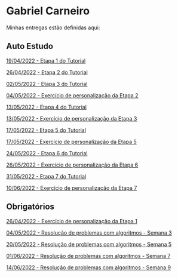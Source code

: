 # Gabriel Carneiro
Minhas entregas estão definidas aqui:
## Auto Estudo
<a href="https://github.com/Intelihub/Template_Aluno/blob/main/02_AUT_EST_ENTREGA/Coloque%20aqui%20as%20entregas%20do%20seu%20auto%20estudo.rtf"> 19/04/2022 - Etapa 1 do Tutorial </a>

<a href="https://github.com/gbcarneiro/modulo-2/tree/main/02_TUTORIAL/Semana%202"> 26/04/2022 - Etapa 2 do Tutorial </a>

<a href="https://github.com/gbcarneiro/modulo-2/tree/main/02_TUTORIAL/Semana%203"> 02/05/2022 - Etapa 3 do Tutorial </a>

<a href="https://github.com/gbcarneiro/modulo-2/tree/main/02_TUTORIAL/Semana%203"> 04/05/2022 -  Exercício de personalização da Etapa 2</a>

<a href="https://github.com/gbcarneiro/modulo-2/tree/main/02_TUTORIAL/Semana%204"> 13/05/2022 - Etapa 4 do Tutorial </a>

<a href="https://github.com/gbcarneiro/modulo-2/tree/main/03_AUT_EST_ENTREGA/Semana%204"> 13/05/2022 -  Exercício de personalização da Etapa 3</a>

<a href="https://github.com/gbcarneiro/modulo-2/tree/main/02_TUTORIAL/Semana%205"> 17/05/2022 - Etapa 5 do Tutorial </a>

<a href="https://github.com/gbcarneiro/modulo-2/tree/main/03_AUT_EST_ENTREGA/Semana%205"> 17/05/2022 -  Exercício de personalização da Etapa 5</a>

<a href="https://github.com/gbcarneiro/modulo-2/tree/main/02_TUTORIAL/Semana%206"> 24/05/2022 - Etapa 6 do Tutorial </a>

<a href="https://github.com/gbcarneiro/modulo-2/tree/main/03_AUT_EST_ENTREGA/Semana%206"> 26/05/2022 -  Exercício de personalização da Etapa 6</a>

<a href="https://github.com/gbcarneiro/modulo-2/tree/main/02_TUTORIAL/Semana%207"> 31/05/2022 - Etapa 7 do Tutorial </a>

<a href="https://github.com/gbcarneiro/modulo-2/tree/main/03_AUT_EST_ENTREGA/Semana%208"> 10/06/2022 -  Exercício de personalização da Etapa 7</a>

## Obrigatórios
<a href="https://github.com/gbcarneiro/modulo-2/tree/main/03_AUT_EST_ENTREGA/Semana%202"> 26/04/2022 - Exercício de personalização da Etapa 1 </a>

<a href="https://github.com/gbcarneiro/modulo-2/tree/main/04_AUT_EST_EX_OBRIGATORIOS/Semana%203"> 04/05/2022 - Resolução de problemas com algoritmos - Semana 3 </a>

<a href="https://github.com/gbcarneiro/modulo-2/tree/main/04_AUT_EST_EX_OBRIGATORIOS/Semana%205"> 20/05/2022 - Resolução de problemas com algoritmos - Semana 5 </a>

<a href="https://github.com/gbcarneiro/modulo-2/tree/main/04_AUT_EST_EX_OBRIGATORIOS/Semana%207"> 01/06/2022 - Resolução de problemas com algoritmos - Semana 7 </a>

<a href="https://github.com/gbcarneiro/modulo-2/tree/main/04_AUT_EST_EX_OBRIGATORIOS/Semana%209"> 14/06/2022 - Resolução de problemas com algoritmos - Semana 9 </a>
